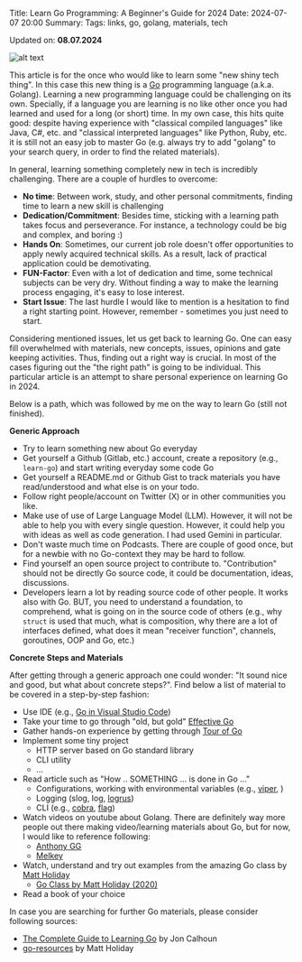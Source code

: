 Title: Learn Go Programming: A Beginner's Guide for 2024
Date: 2024-07-07 20:00
Summary: 
Tags: links, go, golang, materials, tech

Updated on: **08.07.2024**

![alt text]({static}../images/tech-02-golang.png)

This article is for the once who would like to learn some "new shiny tech thing". In this case this new thing is a [Go](https://go.dev/) programming language (a.k.a. Golang). Learning a new programming language could be challenging on its own. Specially, if a language you are learning is no like other once you had learned and used for a long (or short) time. In my own case, this hits quite good: despite having experience with "classical compiled languages" like Java, C#, etc. and "classical interpreted languages" like Python, Ruby, etc. it is still not an easy job to master Go (e.g. always try to add "golang" to your search query, in order to find the related materials).

In general, learning something completely new in tech is incredibly challenging. There are a couple of hurdles to overcome:

* **No time**: Between work, study, and other personal commitments, finding time to learn a new skill is challenging
* **Dedication/Commitment**: Besides time, sticking with a learning path takes focus and perseverance. For instance, a technology could be big and complex, and boring :) 
* **Hands On**: Sometimes, our current job role doesn't offer opportunities to apply newly acquired technical skills. As a result, lack of practical application could be demotivating.
* **FUN-Factor**: Even with a lot of dedication and time, some technical subjects can be very dry. Without finding a way to make the learning process engaging, it's easy to lose interest.
* **Start Issue**: The last hurdle I would like to mention is a hesitation to find a right starting point. However, remember - sometimes you just need to start.

Considering mentioned issues, let us get back to learning Go. One can easy fill overwhelmed with materials, new concepts, issues, opinions and gate keeping activities. Thus, finding out a right way is crucial. In most of the cases figuring out the "the right path" is going to be individual. This particular article is an attempt to share personal experience on learning Go in 2024.

Below is a path, which was followed by me on the way to learn Go (still not finished).

**Generic Approach**

* Try to learn something new about Go everyday
* Get yourself a Github (Gitlab, etc.) account, create a repository (e.g., ```learn-go```) and start writing everyday some code Go
* Get yourself a README.md or Github Gist to track materials you have read/understood and what else is on your todo.
* Follow right people/account on Twitter (X) or in other communities you like.
* Make use of use of Large Language Model (LLM). However, it will not be able to help you with every single question. However, it could help you with ideas as well as code generation. I had used Gemini in particular.
* Don't waste much time on Podcasts. There are couple of good once, but for a newbie with no Go-context they may be hard to follow.
* Find yourself an open source project to contribute to. "Contribution" should not be directly Go source code, it could be documentation, ideas, discussions.
* Developers learn a lot by reading source code of other people. It works also with Go. BUT, you need to understand a foundation, to comprehend, what is going on in the source code of others (e.g., why ```struct``` is used that much, what is composition, why there are a lot of interfaces defined, what does it mean "receiver function", channels, goroutines, OOP and Go, etc.)

**Concrete Steps and Materials**

After getting through a generic approach one could wonder: "It sound nice and good, but what about concrete steps?". Find below a list of material to be covered in a step-by-step fashion:

* Use IDE (e.g., [Go in Visual Studio Code](https://code.visualstudio.com/docs/languages/go))
* Take your time to go through "old, but gold" [Effective Go](https://go.dev/doc/effective_go)
* Gather hands-on experience by getting through [Tour of Go](https://go.dev/tour/list)
* Implement some tiny project
    + HTTP server based on Go standard library
    + CLI utility
    + ...
* Read article such as "How .. SOMETHING ... is done in Go ..."
    + Configurations, working with environmental variables (e.g., [viper](https://github.com/spf13/viper), )
    + Logging (slog, log, [logrus](https://github.com/sirupsen/logrus))
    + CLI (e.g., [cobra](https://github.com/spf13/cobra), [flag](https://pkg.go.dev/flag))
* Watch videos on youtube about Golang. There are definitely way more people out there making video/learning materials about Go, but for now, I would like to reference following: 
    + [Anthony GG](https://www.youtube.com/@anthonygg_)
    + [Melkey](https://www.youtube.com/@MelkeyDev)
* Watch, understand and try out examples from the amazing Go class by [Matt Holiday](https://www.youtube.com/@mattkdvb5154)
    + [Go Class by Matt Holiday (2020)](https://www.youtube.com/watch?v=iDQAZEJK8lI&list=PLoILbKo9rG3skRCj37Kn5Zj803hhiuRK6)
* Read a book of your choice

In case you are searching for further Go materials, please consider following sources:

* [The Complete Guide to Learning Go](https://www.calhoun.io/guide-to-go/) by Jon Calhoun
* [go-resources](https://github.com/matt4biz/go-resources) by Matt Holiday
